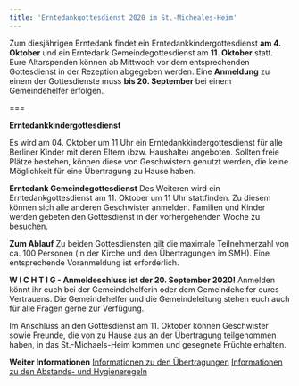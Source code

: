 ```yaml
---
title: 'Erntedankgottesdienst 2020 im St.-Micheales-Heim'
---
```


Zum diesjährigen Erntedank findet ein Erntedankkindergottesdienst **am 4. Oktober** und ein Erntedank Gemeindegottesdienst am **11. Oktober** statt.  Eure Altarspenden können ab Mittwoch vor dem entsprechenden Gottesdienst in der Rezeption abgegeben werden. Eine **Anmeldung** zu einem der Gottesdienste muss **bis 20. September** bei einem Gemeindehelfer erfolgen.

===

**Erntedankkindergottesdienst**

Es wird am 04. Oktober um 11 Uhr ein Erntedankkindergottesdienst für alle Berliner Kinder mit deren Eltern (bzw. Haushalte) angeboten. Sollten freie Plätze bestehen, können diese von Geschwistern genutzt werden, die keine Möglichkeit für eine Übertragung zu Hause haben.


**Erntedank Gemeindegottesdienst**
Des Weiteren wird ein Erntedankgottesdienst am 11. Oktober um 11 Uhr stattfinden. Zu diesem können sich alle anderen Geschwister anmelden. Familien und Kinder werden gebeten den Gottesdienst in der vorhergehenden Woche zu besuchen.


**Zum Ablauf**
Zu beiden Gottesdiensten gilt die maximale Teilnehmerzahl von ca. 100 Personen (in der Kirche und den Übertragungen im SMH). Eine entsprechende Voranmeldung ist erforderlich.

**W I C H T I G - Anmeldeschluss ist der 20. September 2020!**
Anmelden könnt ihr euch bei der Gemeindehelferin oder dem Gemeindehelfer eures Vertrauens. Die Gemeindehelfer und die Gemeindeleitung stehen euch auch für alle Fragen gerne zur Verfügung.

Im Anschluss an den Gottesdienst am 11. Oktober können Geschwister sowie Freunde, die von zu Hause aus an der Übertragung teilgenommen haben, in das St.-Michaels-Heim kommen und gesegnete Früchte erhalten.

**Weiter Informationen**
[Informationen zu den Übertragungen](https://www.smh-gemeinden.de/news/gottesdienste-am-kommenden-sonntag)
[Informationen zu den Abstands- und Hygieneregeln](https://smh-gemeinden.de/news/praesenzgottesdienste-im-st-michaels-heim)
